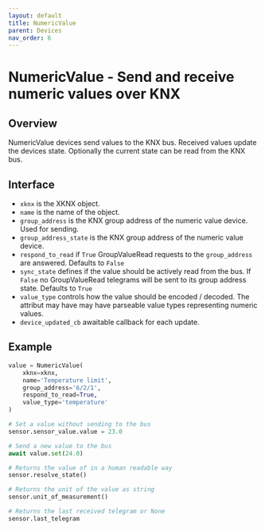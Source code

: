 ```yaml
---
layout: default
title: NumericValue
parent: Devices
nav_order: 6
---
```


# [](#header-1)NumericValue - Send and receive numeric values over KNX

## [](#header-2)Overview

NumericValue devices send values to the KNX bus. Received values update the devices state. Optionally the current state can be read from the KNX bus.

## [](#header-2)Interface

- `xknx` is the XKNX object.
- `name` is the name of the object.
- `group_address` is the KNX group address of the numeric value device. Used for sending.
- `group_address_state` is the KNX group address of the numeric value device.
- `respond_to_read` if `True` GroupValueRead requests to the `group_address` are answered. Defaults to `False`
- `sync_state` defines if the value should be actively read from the bus. If `False` no GroupValueRead telegrams will be sent to its group address state. Defaults to `True`
- `value_type` controls how the value should be encoded / decoded. The attribut may have may have parseable value types representing numeric values.
- `device_updated_cb` awaitable callback for each update.

## [](#header-2)Example

```python
value = NumericValue(
    xknx=xknx,
    name='Temperature limit',
    group_address='6/2/1',
    respond_to_read=True,
    value_type='temperature'
)

# Set a value without sending to the bus
sensor.sensor_value.value = 23.0

# Send a new value to the bus
await value.set(24.0)

# Returns the value of in a human readable way
sensor.resolve_state()

# Returns the unit of the value as string
sensor.unit_of_measurement()

# Returns the last received telegram or None
sensor.last_telegram
```
